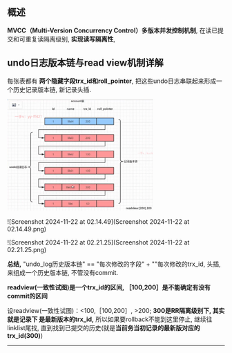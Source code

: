 ## 概述

**MVCC（Multi-Version Concurrency Control）多版本并发控制机制**, 在读已提交和可重复读隔离级别, **实现读写隔离性**, 

## undo日志版本链与read view机制详解

每张表都有 **两个隐藏字段trx_id和roll_pointer**, 把这些undo日志串联起来形成一个历史记录版本链, 新记录头插.

<img src="Screenshot 2024-11-22 at 01.11.29.png" alt="Screenshot 2024-11-22 at 01.11.29" style="zoom: 33%;" />

![Screenshot 2024-11-22 at 02.14.49](Screenshot 2024-11-22 at 02.14.49.png)

![Screenshot 2024-11-22 at 02.21.25](Screenshot 2024-11-22 at 02.21.25.png)

**总结,**
"undo_log历史版本链" == "每次修改的字段" + ""每次修改的trx_id, 头插, 来组成一个历史版本链, 不管没有commit.

**readview(一致性试图)是一个trx_id的区间, ［100,200］是不能确定有没有commit的区间**

设readview(一致性试图)：<100,［100,200］, >200;
**300是RR隔离级别下, 其实就是记录下  是最新版本的trx_id,**
所以如果要rollback不能到这里停止, 继续往linklist尾找, 直到找到已提交的历史(就是**当前务当初记录的最新版对应的trx_id(300)**)


****

